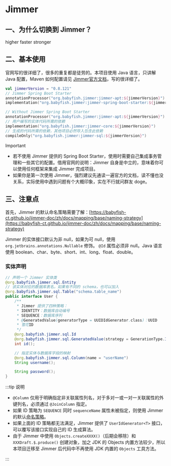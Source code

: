 # Jimmer

## 一、为什么切换到 Jimmer？

higher faster stronger

## 二、基本使用

官网写的很详细了，很多的重复都是徒劳的。本项目使用 Java 语言，只讲解 Java 配置，Maven
如何配置请见 [Jimmer官方文档](https://babyfish-ct.github.io/jimmer-doc)，写的很详细了。

```kotlin build.gradle.kts
val jimmerVersion = "0.8.121"
// Jimmer Spring Boot Starter
annotationProcessor("org.babyfish.jimmer:jimmer-apt:${jimmerVersion}")
implementation("org.babyfish.jimmer:jimmer-spring-boot-starter:${jimmerVersion}")

// Without Jimmer Spring Boot Starter
annotationProcessor("org.babyfish.jimmer:jimmer-apt:${jimmerVersion}")
// 用户编写的实体代码所需的依赖
implementation("org.babyfish.jimmer:jimmer-core:${jimmerVersion}")
// 生成的代码所需的依赖，其他项目必然导入包含此依赖
compileOnly("org.babyfish.jimmer:jimmer-sql:${jimmerVersion}")
```

> [!IMPORTANT]
> - 若不使用 Jimmer 提供的 Spring Boot Starter，使用时需要自己集成事务管理和一些其它的配置。借用官网的说明：Jimmer
    自身是中立的，意味着你可以使用任何框架来集成 Jimmer 完成项目。
> - 如果你是第一次使用 Jimmer，强烈建议先通读一遍官方的文档，读不懂也没关系，实际使用中遇到问题有个大概印象，实在不行就问群友
    doge。

## 三、注意点

首先，Jimmer
的默认命名策略需要了解：[https://babyfish-ct.github.io/jimmer-doc/zh/docs/mapping/base/naming-strategy](https://babyfish-ct.github.io/jimmer-doc/zh/docs/mapping/base/naming-strategy)

Jimmer 的实体接口默认为非 null，如果为可 null，使用 `org.jetbrains.annotations.Nullable` 修饰。
`@Id` 属性必须非 null。Java 语言使用 boolean、char、byte、short、int、long、float、double。

### 实体声明

```java
// 声明一个 Jimmer 实体类
@org.babyfish.jimmer.sql.Entity
// 该实体对应的数据库表名，如果有不同的 schema，也可以加入
@org.babyfish.jimmer.sql.Table("schema.table_name")
public interface User {
    /**
     * Jimmer 提供了四种策略：
     * IDENTITY：数据库自动编号
     * SEQUENCE：数据库序列
     * @GeneratedValue(generatorType = UUIDIdGenerator.class)：UUID
     * 雪花ID
     */
    @org.babyfish.jimmer.sql.Id
    @org.babyfish.jimmer.sql.GeneratedValue(strategy = GenerationType.IDENTITY)
    int id();

    // 指定实体与数据库字段的映射
    @org.babyfish.jimmer.sql.Column(name = "userName")
    String username();

    String password();
}
```

:::tip 说明

- `@Column` 仅用于明确指定非关联属性列名，对于多对一或一对一关联属性的外键列名，必须通过 `@JoinColumn` 指定。
- 如果 ID 策略为 `SEQUENCE` 同时 `sequenceName` 属性未被指定，则使用 Jimmer
  的默认[命名策略](https://babyfish-ct.github.io/jimmer-doc/zh/docs/mapping/base/naming-strategy)。
- 如果上面的 ID 策略都无法满足，Jimmer 提供了 `UserIdGenerator<T>` 接口，可以覆写该接口实现自己的 ID 生成算法。
- 由于 Jimmer 中使用 `Objects.createXXXX()`（后期会移除）和 `XXXDraft.$.produce()` 创建对象，加之 JDK 的 Objects
  内置方法较少，所以本项目迁移至 Jimmer 后代码中不再使用
  JDK 内置的 `Objects` 工具方法。

:::

